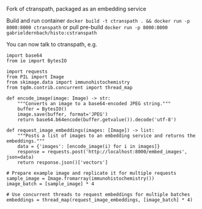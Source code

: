 Fork of ctranspath, packaged as an embedding service

Build and run container
`docker build -t ctranspath . && docker run -p 8000:8000 ctranspath`
or pull pre-build
`docker run -p 8000:8000 gabrieldernbach/histo:cstranspath`

You can now talk to ctranspath, e.g.
```python3
import base64
from io import BytesIO

import requests
from PIL import Image
from skimage.data import immunohistochemistry
from tqdm.contrib.concurrent import thread_map

def encode_image(image: Image) -> str:
    """Converts an image to a base64-encoded JPEG string."""
    buffer = BytesIO()
    image.save(buffer, format='JPEG')
    return base64.b64encode(buffer.getvalue()).decode('utf-8')

def request_image_embeddings(images: [Image]) -> list:
    """Posts a list of images to an embedding service and returns the embeddings."""
    data = {'images': [encode_image(i) for i in images]}
    response = requests.post('http://localhost:8000/embed_images', json=data)
    return response.json()['vectors']

# Prepare example image and replicate it for multiple requests
sample_image = Image.fromarray(immunohistochemistry())
image_batch = [sample_image] * 4

# Use concurrent threads to request embeddings for multiple batches
embeddings = thread_map(request_image_embeddings, [image_batch] * 4)
```
